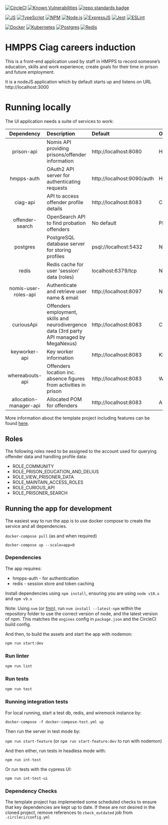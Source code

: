 [![CircleCI](https://circleci.com/gh/ministryofjustice/hmpps-ciag-careers-induction-ui/tree/main.svg?style=svg)](https://app.circleci.com/pipelines/github/ministryofjustice/hmpps-ciag-careers-induction-ui?branch=main)
[![Known Vulnerabilities](https://snyk.io/test/github/ministryofjustice/hmpps-ciag-careers-induction-ui/badge.svg)](https://snyk.io/test/github/ministryofjustice/hmpps-ciag-careers-induction-ui)
[![repo standards badge](https://img.shields.io/badge/dynamic/json?color=blue&style=flat&logo=github&label=MoJ%20Compliant&query=%24.result&url=https%3A%2F%2Foperations-engineering-reports.cloud-platform.service.justice.gov.uk%2Fapi%2Fv1%2Fcompliant_public_repositories%2Fhmpps-ciag-careers-induction-ui)](https://operations-engineering-reports.cloud-platform.service.justice.gov.uk/public-report/hmpps-ciag-careers-induction-ui "Link to report")

[![JS](https://img.shields.io/badge/JavaScript-323330?style=flat&logo=javascript&logoColor=F7DF1E)](https://developer.mozilla.org/en-US/docs/Web/JavaScript)
[![TypeScript](https://img.shields.io/badge/typescript-%23007ACC.svg?style=flat&logo=typescript&logoColor=fff)](http://www.typescriptlang.org/)
[![NPM](https://img.shields.io/badge/NPM-%23000000.svg?style=flat&logo=npm&logoColor=white)](https://www.npmjs.com)
[![Node.js](https://img.shields.io/badge/-Node.js-339933?logo=Node.js&logoColor=fff)](https://nodejs.org/en/)
[![ExpressJS](https://img.shields.io/badge/Express.js-404D59?style=flat&logo=express)](https://expressjs.com/)
[![Jest](https://img.shields.io/badge/-Jest-C21325?style=postgres&logo=Jest&logoColor=fff)](https://jestjs.io/)
[![ESLint](https://img.shields.io/badge/-ESLint-4B32C3?logo=ESLint&logoColor=fff)](https://eslint.org/)

[![Docker](https://img.shields.io/badge/-Docker-000?logo=docker)](https://www.docker.com)
[![Kubernetes](https://img.shields.io/badge/kubernetes-%23326ce5.svg?style=flat&logo=kubernetes&logoColor=white)](https://kubernetes.io/)
[![Postgres](https://img.shields.io/badge/postgres-%23316192.svg?style=postgres&logo=postgresql&logoColor=white)](https://www.postgresql.org/)
[![Redis](https://img.shields.io/badge/redis-%23DD0031.svg?style=flat&logo=redis&logoColor=white)](https://redis.io/)

# HMPPS Ciag careers induction

This is a front-end application used by staff in HMPPS to record someone’s education, skills and work experience; create goals for their time in prison and future employment.

It is a nodeJS application which by default starts up and listens on URL http://localhost:3000


# Running locally

The UI application needs a suite of services to work:

|       Dependency       | Description                                                                                | Default                                                            | Override Env Var                                          |
|:----------------------:|:-------------------------------------------------------------------------------------------|:-------------------------------------------------------------------|:----------------------------------------------------------|
|       prison-api       | Nomis API providing prisons/offender information                                           | http://localhost:8080                                              | HMPPS_PRISON_API_URL                                      |
|       hmpps-auth       | OAuth2 API server for authenticating requests                                              | http://localhost:9090/auth                                         | HMPPS_AUTH_URL                                            |
|        ciag-api        | API to access offender profile details                                                     | http://localhost:8083                                              | CIAG_API_URL                                              |
|    offender-search     | OpenSearch API to find probation offenders                                                 | No default                                                         | PRISONER_SEARCH_URL                                       |
|        postgres        | PostgreSQL database server for storing profiles                                            | psql://localhost:5432                                              | None - required locally                                   |
|         redis          | Redis cache for user 'session' data (roles)                                                | localhost:6379/tcp                                                 | None - required locally                                   |
|  nomis-user-roles-api  | Authenticate and retrieve user name & email                                                | http://localhost:8097                                              | NOMIS_USER_ROLES_API_URL                                  |
|       curiousApi       | Offenders employment, skills and neurodivergence data (3rd party API managed by MegaNexus) | http://localhost:8083                                              | CURIOUS_API_URL                                           |
|     keyworker-api      | Key worker information                                                                     | http://localhost:8083                                              | KEYWORKER_API_URL                                         |
|    whereabouts-api     | Offenders location inc. absence figures from activities in prison                          | http://localhost:8083                                              | WHEREABOUTS_API_URL                                       |
| allocation-manager-api | Allocated POM for offenders                                                                | http://localhost:8083                                              | ALLOCATION_MANAGER_ENDPOINT_URL                           |

More information about the template project including features can be
found [here](https://dsdmoj.atlassian.net/wiki/spaces/NDSS/pages/3488677932/Typescript+template+project).

## Roles

The following roles need to be assigned to the account used for querying offender data and handling profile data:

* ROLE_COMMUNITY
* ROLE_PRISON_EDUCATION_AND_DELIUS
* ROLE_VIEW_PRISONER_DATA
* ROLE_MAINTAIN_ACCESS_ROLES
* ROLE_CURIOUS_API
* ROLE_PRISONER_SEARCH

## Running the app for development
The easiest way to run the app is to use docker compose to create the service and all dependencies. 

`docker-compose pull` (as and when required)

`docker-compose up --scale=app=0`

### Dependencies
The app requires: 
* hmpps-auth - for authentication
* redis - session store and token caching


Install dependencies using `npm install`, ensuring you are using `node v18.x` and `npm v9.x`

Note: Using `nvm` (or [fnm](https://github.com/Schniz/fnm)), run `nvm install --latest-npm` within the repository folder to use the correct version of node, and the latest version of npm. This matches the `engines` config in `package.json` and the CircleCI build config.

And then, to build the assets and start the app with nodemon:

`npm run start:dev`

### Run linter

`npm run lint`

### Run tests

`npm run test`

### Running integration tests

For local running, start a test db, redis, and wiremock instance by:

`docker-compose -f docker-compose-test.yml up`

Then run the server in test mode by:

`npm run start-feature` (or `npm run start-feature:dev` to run with nodemon)

And then either, run tests in headless mode with:

`npm run int-test`
 
Or run tests with the cypress UI:

`npm run int-test-ui`


### Dependency Checks

The template project has implemented some scheduled checks to ensure that key dependencies are kept up to date.
If these are not desired in the cloned project, remove references to `check_outdated` job from `.circleci/config.yml`

